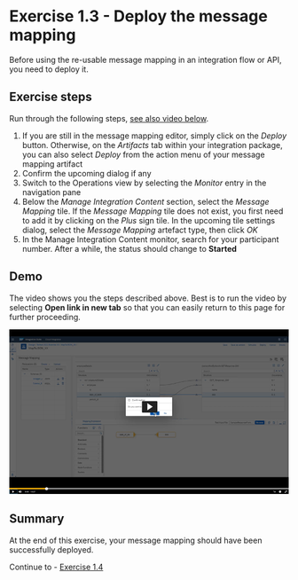 # Exercise 1.3 - Deploy the message mapping

Before using the re-usable message mapping in an integration flow or API, you need to deploy it.

## Exercise steps

Run through the following steps, [see also video below](#Demo).
1. If you are still in the message mapping editor, simply click on the *Deploy* button. Otherwise, on the *Artifacts* tab within your integration package, you can also select *Deploy* from the action menu of your message mapping artifact
2. Confirm the upcoming dialog if any
3. Switch to the Operations view by selecting the *Monitor* entry in the navigation pane
4. Below the *Manage Integration Content* section, select the *Message Mapping* tile. If the *Message Mapping* tile does not exist, you first need to add it by clicking on the *Plus* sign tile. In the upcoming tile settings dialog, select the *Message Mapping* artefact type, then click *OK*
5. In the Manage Integration Content monitor, search for your participant number. After a while, the status should change to **Started**

## Demo

The video shows you the steps described above. Best is to run the video by selecting **Open link in new tab** so that you can easily return to this page for further proceeding.

[![Deploy mapping video](/exercises/ex1/images/CI_DeployMapping_Thumbnail.png)](https://sapvideoa35699dc5.hana.ondemand.com/?entry_id=1_nldhxmv0)

## Summary

At the end of this exercise, your message mapping should have been successfully deployed.

Continue to - [Exercise 1.4](/exercises/ex1/ex14)
